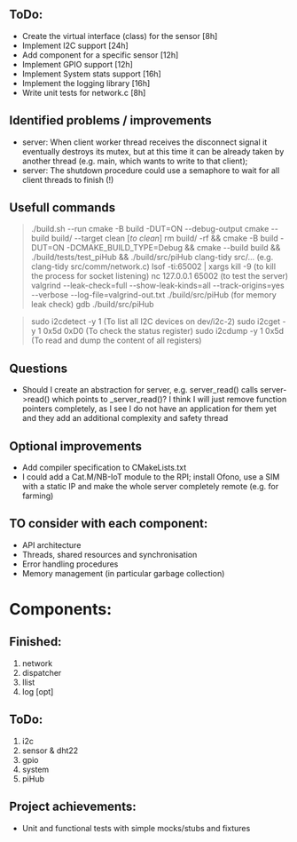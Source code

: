 ## ToDo:
- Create the virtual interface (class) for the sensor [8h]
- Implement I2C support [24h]
- Add component for a specific sensor [12h]
- Implement GPIO support [12h]
- Implement System stats support [16h]
- Implement the logging library [16h]
- Write unit tests for network.c [8h]

## Identified problems / improvements
- server: When client worker thread receives the disconnect signal it eventually destroys its mutex, but at this time it can be already taken by another thread (e.g. main, which wants to write to that client);
- server: The shutdown procedure could use a semaphore to wait for all client threads to finish (!)

## Usefull commands
> ./build.sh --run
> cmake -B build -DUT=ON --debug-output
> cmake --build build/ --target clean [*to clean*]
> rm build/ -rf && cmake -B build -DUT=ON -DCMAKE_BUILD_TYPE=Debug && cmake --build build && ./build/tests/test_piHub && ./build/src/piHub
> clang-tidy src/... (e.g. clang-tidy src/comm/network.c)
> lsof -ti:65002 | xargs kill -9 (to kill the process for socket listening)
> nc 127.0.0.1 65002 (to test the server)
> valgrind --leak-check=full --show-leak-kinds=all --track-origins=yes --verbose --log-file=valgrind-out.txt ./build/src/piHub (for memory leak check)
> gdb ./build/src/piHub

> sudo i2cdetect -y 1 (To list all I2C devices on dev/i2c-2)
> sudo i2cget -y 1 0x5d 0xD0 (To check the status register)
> sudo i2cdump -y 1 0x5d (To read and dump the content of all registers)

## Questions 
- Should I create an abstraction for server, e.g. server_read() calls server->read() which points to _server_read()? I think I will just remove function pointers completely, as I see I do not have an application for them yet and they add an additional complexity and safety thread

## Optional improvements
- Add compiler specification to CMakeLists.txt
- I could add a Cat.M/NB-IoT module to the RPI; install Ofono, use a SIM with a static IP and make the whole server completely remote (e.g. for farming)

## TO consider with each component:
- API architecture
- Threads, shared resources and synchronisation
- Error handling procedures
- Memory management (in particular garbage collection)

# Components:
## Finished:
1) network
2) dispatcher
3) llist
4) log [opt]

## ToDo:
1) i2c
2) sensor & dht22
3) gpio
4) system
5) piHub

## Project achievements:
- Unit and functional tests with simple mocks/stubs and fixtures